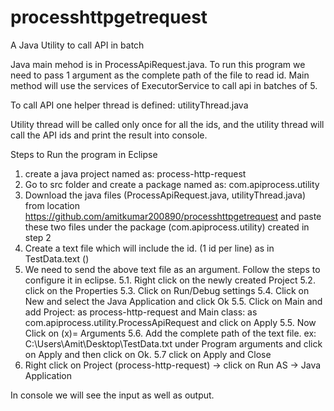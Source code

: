 # processhttpgetrequest
A Java Utility to call API in batch

Java main mehod is in ProcessApiRequest.java. To run this program we need to pass 1 argument as the complete path of the file to read id.
Main method will use the services of ExecutorService to call api in batches of 5.

To call API one helper thread is defined: utilityThread.java

Utility thread will be called only once for all the ids, and the utility thread will call the API ids and print the result into console.

Steps to Run the program in Eclipse
1. create a java project named as: process-http-request
2. Go to src folder and create a package named as: com.apiprocess.utility
3. Download the java files (ProcessApiRequest.java, utilityThread.java) from location https://github.com/amitkumar200890/processhttpgetrequest
and paste these two files under the package (com.apiprocess.utility) created in step 2
4. Create a text file which will include the id. (1 id per line) as in TestData.text ()
5. We need to send the above text file as an argument. Follow the steps to configure it in eclipse.
   5.1. Right click on the newly created Project
   5.2. click on the Properties
   5.3. Click on Run/Debug settings
   5.4. Click on New and select the Java Application and click Ok
   5.5. Click on Main and add Project: as process-http-request and Main class: as com.apiprocess.utility.ProcessApiRequest and click on Apply
   5.5. Now Click on (x)= Arguments
   5.6. Add the complete path of the text file. ex: C:\Users\Amit\Desktop\TestData.txt
        under Program arguments and click on Apply and then click on Ok.
   5.7  click on Apply and Close
6. Right click on Project (process-http-request) -> click on Run AS -> Java Application

In console we will see the input as well as output.
